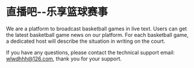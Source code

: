 # 直播吧--乐享篮球赛事

We are a platform to broadcast basketball games in live text. Users can get the latest basketball game news on our platform. For each basketball game, a dedicated host will describe the situation in writing on the court.

If you have any questions, please contact the technical support email: wlwdhhh@126.com, thank you for your support.
